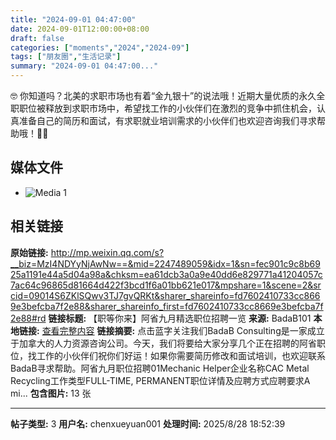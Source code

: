 ```yaml
---
title: "2024-09-01 04:47:00"
date: 2024-09-01T12:00:00+08:00
draft: false
categories: ["moments","2024","2024-09"]
tags: ["朋友圈","生活记录"]
summary: "2024-09-01 04:47:00..."
---
```


🤓 你知道吗？北美的求职市场也有着“金九银十”的说法哦！近期大量优质的永久全职职位被释放到求职市场中，希望找工作的小伙伴们在激烈的竞争中抓住机会，认真准备自己的简历和面试，有求职就业培训需求的小伙伴们也欢迎咨询我们寻求帮助哦！💪💯

## 媒体文件

- ![Media 1](/Moments/photos/2024-09-01/202409010447000.jpg)

## 相关链接

**原始链接:** http://mp.weixin.qq.com/s?__biz=MzI4NDYyNjAwNw==&mid=2247489059&idx=1&sn=fec901c9c8b6925a1191e44a5d04a98a&chksm=ea61dcb3a0a9e40dd6e829771a41204057c7ac64c96865d81664d422f3bcd1f6a01bb621e017&mpshare=1&scene=2&srcid=09014S6ZKlSQwv3TJ7gvQRKt&sharer_shareinfo=fd7602410733cc8669e3befcba7f2e88&sharer_shareinfo_first=fd7602410733cc8669e3befcba7f2e88#rd
**链接标题:** 【职等你来】阿省九月精选职位招聘一览
**来源:** BadaB101
**本地链接:** [查看完整内容](/link_content/2024/09/2024-09-01-2/link_content/)
**链接摘要:** 点击蓝字关注我们BadaB Consulting是一家成立于加拿大的人力资源咨询公司。今天，我们将要给大家分享几个正在招聘的阿省职位，找工作的小伙伴们祝你们好运！如果你需要简历修改和面试培训，也欢迎联系BadaB寻求帮助。阿省九月职位招聘01Mechanic Helper企业名称CAC Metal Recycling工作类型FULL-TIME, PERMANENT职位详情及应聘方式应聘要求A mi...
**包含图片:** 13 张

---

**帖子类型:** 3
**用户名:** chenxueyuan001
**处理时间:** 2025/8/28 18:52:39